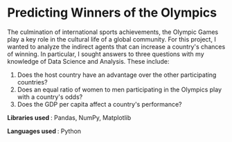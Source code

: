 # Predicting Winners of the Olympics


The culmination of international sports achievements, the Olympic Games play a key role in the cultural life of a global community. For this project, I wanted to analyze the indirect agents that can increase a country's chances of winning. In particular, I sought answers to three questions with my knowledge of Data Science and Analysis. These include:

1. Does the host country have an advantage over the other participating countries?
2. Does an equal ratio of women to men participating in the Olympics play with a country's odds?
3. Does the GDP per capita affect a country's performance?


<b>Libraries used </b>: Pandas, NumPy, Matplotlib

<b>Languages used </b>: Python
